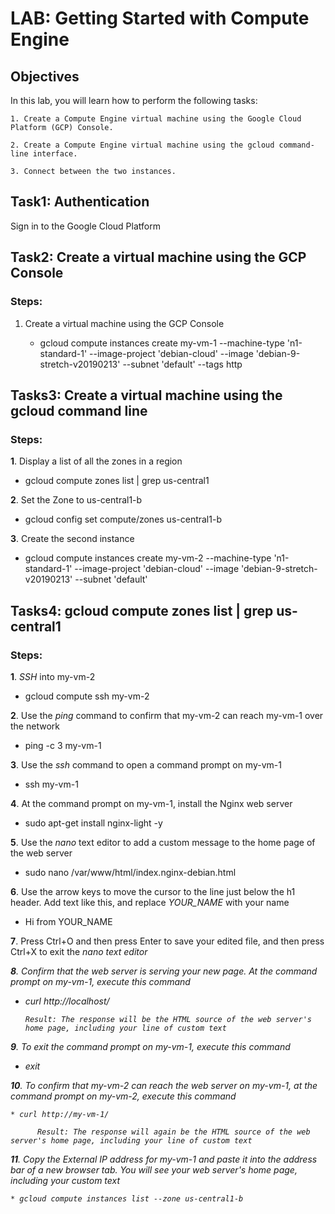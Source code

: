 # LAB: Getting Started with Compute Engine

## Objectives
In this lab, you will learn how to perform the following tasks:

    1. Create a Compute Engine virtual machine using the Google Cloud Platform (GCP) Console.

    2. Create a Compute Engine virtual machine using the gcloud command-line interface.

    3. Connect between the two instances.

## Task1: Authentication

Sign in to the Google Cloud Platform

## Task2: Create a virtual machine using the GCP Console

### Steps:

1. Create a virtual machine using the GCP Console

   * gcloud compute instances create my-vm-1 --machine-type 'n1-standard-1' --image-project 'debian-cloud' --image 'debian-9-stretch-v20190213' --subnet 'default' --tags http 

## Tasks3: Create a virtual machine using the gcloud command line

### Steps:

<b>1</b>. Display a list of all the zones in a region

   * gcloud compute zones list | grep us-central1

<b>2</b>. Set the Zone to us-central1-b

   * gcloud config set compute/zones us-central1-b

<b>3</b>. Create the second instance

   * gcloud compute instances create my-vm-2 --machine-type 'n1-standard-1' --image-project 'debian-cloud' --image 'debian-9-stretch-v20190213' --subnet 'default'

## Tasks4: gcloud compute zones list | grep us-central1

### Steps:

<b>1</b>. <i>SSH</i> into my-vm-2

   * gcloud compute ssh my-vm-2 

<b>2</b>. Use the <i>ping</i> command to confirm that my-vm-2 can reach my-vm-1 over the network

   * ping -c 3 my-vm-1

<b>3</b>. Use the <i>ssh</i> command to open a command prompt on my-vm-1

   * ssh my-vm-1

<b>4</b>. At the command prompt on my-vm-1, install the Nginx web server

   * sudo apt-get install nginx-light -y

<b>5</b>. Use the <i>nano</i> text editor to add a custom message to the home page of the web server

   * sudo nano /var/www/html/index.nginx-debian.html

<b>6</b>. Use the arrow keys to move the cursor to the line just below the h1 header. Add text like this, and replace <i>YOUR_NAME</i> with your name

   * Hi from YOUR_NAME

<b>7</b>. Press Ctrl+O and then press Enter to save your edited file, and then press Ctrl+X to exit the <i>nano<i> text editor

<b>8</b>. Confirm that the web server is serving your new page. At the command prompt on my-vm-1, execute this command

   * curl http://localhost/

         Result: The response will be the HTML source of the web server's home page, including your line of custom text

<b>9</b>. To exit the command prompt on my-vm-1, execute this command

   * exit

<b>10</b>. To confirm that my-vm-2 can reach the web server on my-vm-1, at the command prompt on my-vm-2, execute this command

    * curl http://my-vm-1/

          Result: The response will again be the HTML source of the web server's home page, including your line of custom text

<b>11</b>. Copy the <i>External IP address</i> for my-vm-1 and paste it into the address bar of a new browser tab. You will see your web server's home page, including your custom text

    * gcloud compute instances list --zone us-central1-b
